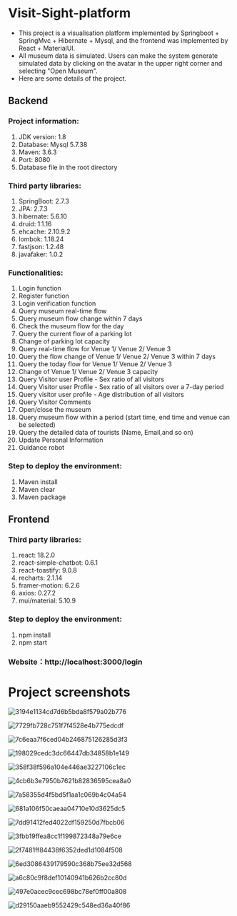 # Visit-Sight-platform

- This project is a visualisation platform implemented by Springboot + SpringMvc + Hibernate + Mysql, and the frontend was implemented by React + MaterialUI.
- All museum data is simulated. Users can make the system generate simulated data by clicking on the avatar in the upper right corner and selecting "Open Museum".
- Here are some details of the project.

## Backend

### Project information:  
1. JDK version: 1.8
2. Database: Mysql 5.7.38  
3. Maven: 3.6.3  
4. Port: 8080  
5. Database file in the root directory

### Third party libraries:
1. SpringBoot: 2.7.3
2. JPA: 2.7.3
3. hibernate: 5.6.10
4. druid: 1.1.16
5. ehcache: 2.10.9.2
6. lombok: 1.18.24
7. fastjson: 1.2.48
8. javafaker: 1.0.2

### Functionalities:
1. Login function
2. Register function
3. Login verification function
4. Query museum real-time flow
5. Query museum flow change within 7 days
6. Check the museum flow for the day
7. Query the current flow of a parking lot
8. Change of parking lot capacity
9. Query real-time flow for Venue 1/ Venue 2/ Venue 3
10. Query the flow change of Venue 1/ Venue 2/ Venue 3 within 7 days
11. Query the today flow for Venue 1/ Venue 2/ Venue 3
12. Change of Venue 1/ Venue 2/ Venue 3 capacity
13. Query Visitor user Profile - Sex ratio of all visitors
14. Query Visitor user Profile - Sex ratio of all visitors over a 7-day period
15. Query visitor user profile - Age distribution of all visitors
16. Query Visitor Comments
17. Open/close the museum
18. Query museum flow within a period (start time, end time and venue can be selected)
19. Query the detailed data of tourists (Name, Email,and so on)
20. Update Personal Information
21. Guidance robot

### Step to deploy the environment:
1. Maven install
2. Maven clear
3. Maven package  


## Frontend

### Third party libraries:
1. react: 18.2.0
2. react-simple-chatbot: 0.6.1
3. react-toastify: 9.0.8
4. recharts: 2.1.14
5. framer-motion: 6.2.6
6. axios: 0.27.2
7. mui/material: 5.10.9

### Step to deploy the environment:
1. npm install  
2. npm start  


### Website：http://localhost:3000/login   

# Project screenshots

![3194e1134cd7d6b5bda8f579a02b776](https://user-images.githubusercontent.com/75836965/200226362-749be593-d9cc-4145-a30a-a79a0d62e729.jpg)


![7729fb728c751f7f4528e4b775edcdf](https://user-images.githubusercontent.com/75836965/200226389-f8c0f16e-44c7-4ad6-9b3f-41248b278c57.jpg)


![7c6eaa7f6ced04b246875126285d3f3](https://user-images.githubusercontent.com/75836965/200226392-658de378-abad-4b8b-b2a8-280967e926ab.jpg)


![198029cedc3dc66447db34858b1e149](https://user-images.githubusercontent.com/75836965/200226401-8f150ac3-8730-4b6a-8c62-b57fb3defd81.jpg)


![358f38f596a104e446ae3227106c1ec](https://user-images.githubusercontent.com/75836965/200226415-29d5473f-a37f-401b-afb8-92db75781eb7.jpg)


![4cb6b3e7950b7621b82836595cea8a0](https://user-images.githubusercontent.com/75836965/200226422-5ff6674f-8de4-428d-a7c6-4ce88e98b4be.jpg)


![7a58355d4f5bd5f1aa1c069b4c04a54](https://user-images.githubusercontent.com/75836965/200226429-65fb75f9-5bfa-44de-b9c6-d728549f7191.jpg)


![681a106f50caeaa04710e10d3625dc5](https://user-images.githubusercontent.com/75836965/200226440-1eeb8710-0918-4651-8fb4-963c41436501.jpg)


![7dd91412fed4022df159250d7fbcb06](https://user-images.githubusercontent.com/75836965/200226488-91961364-662b-4d9b-a87e-2f9be4eb7ab0.jpg)


![3fbb19ffea8cc1f199872348a79e6ce](https://user-images.githubusercontent.com/75836965/200226495-79a4c1bf-f5fc-4ee9-b1a8-d493b31b0458.jpg)


![2f7481ff84438f6352ded1d1084f508](https://user-images.githubusercontent.com/75836965/200226501-887f9a2e-2de5-4f3e-ba98-6917d0614267.jpg)


![6ed3086439179590c368b75ee32d568](https://user-images.githubusercontent.com/75836965/200226505-bc9f474c-426e-4bc4-9bd6-6808ee38104e.jpg)


![a6c80c9f8def10140941b626b2cc80d](https://user-images.githubusercontent.com/75836965/200226508-9bd20998-00d9-440a-84c1-050e9317466e.jpg)


![497e0acec9cec698bc78ef0ff00a808](https://user-images.githubusercontent.com/75836965/200226516-e5019784-8102-4681-b994-eaae21e99ab3.jpg)


![d29150aaeb9552429c548ed36a40f86](https://user-images.githubusercontent.com/75836965/200226524-e01e04af-4c9b-483d-a971-1f539d849947.jpg)




